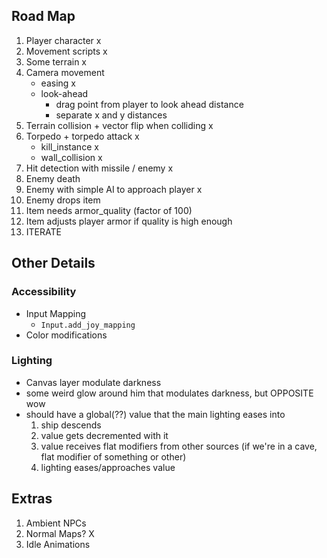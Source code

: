 ## Road Map

1. Player character x
1. Movement scripts x
1. Some terrain x
1. Camera movement
    - easing x
    - look-ahead
        - drag point from player to look ahead distance
        - separate x and y distances
1. Terrain collision + vector flip when colliding x
1. Torpedo + torpedo attack x
    - kill_instance x
    - wall_collision x
1. Hit detection with missile / enemy x
1. Enemy death
1. Enemy with simple AI to approach player x
1. Enemy drops item
1. Item needs armor_quality (factor of 100)
1. Item adjusts player armor if quality is high enough
1. ITERATE

## Other Details

### Accessibility
- Input Mapping
  - `Input.add_joy_mapping`
- Color modifications

### Lighting
- Canvas layer modulate darkness
- some weird glow around him that modulates darkness, but OPPOSITE wow
- should have a global(??) value that the main lighting eases into
    1. ship descends
    1. value gets decremented with it
    1. value receives flat modifiers from other sources (if we're in a cave, flat modifier of something or other)
    1. lighting eases/approaches value

## Extras
1. Ambient NPCs
1. Normal Maps? X
1. Idle Animations
